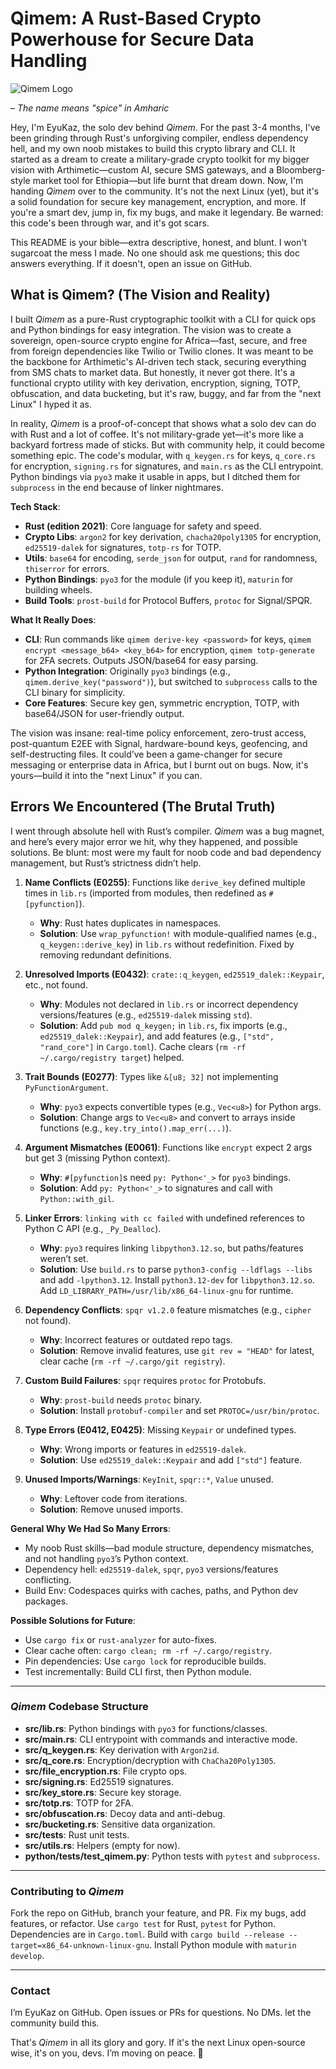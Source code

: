 # Qimem: A Rust-Based Crypto Powerhouse for Secure Data Handling

![Qimem Logo](https://placehold.co/800x200/png?text=Qimem&font=roboto) 

– *The name means "spice" in Amharic*

Hey, I'm EyuKaz, the solo dev behind *Qimem*. For the past 3-4 months, I've been grinding through Rust's unforgiving compiler, endless dependency hell, and my own noob mistakes to build this crypto library and CLI. It started as a dream to create a military-grade crypto toolkit for my bigger vision with Arthimetic—custom AI, secure SMS gateways, and a Bloomberg-style market tool for Ethiopia—but life burnt that dream down. Now, I'm handing *Qimem* over to the community. It's not the next Linux (yet), but it's a solid foundation for secure key management, encryption, and more. If you're a smart dev, jump in, fix my bugs, and make it legendary. Be warned: this code's been through war, and it's got scars.

This README is your bible—extra descriptive, honest, and blunt. I won't sugarcoat the mess I made. No one should ask me questions; this doc answers everything. If it doesn't, open an issue on GitHub.

## What is Qimem? (The Vision and Reality)

I built *Qimem* as a pure-Rust cryptographic toolkit with a CLI for quick ops and Python bindings for easy integration. The vision was to create a sovereign, open-source crypto engine for Africa—fast, secure, and free from foreign dependencies like Twilio or Twilio clones. It was meant to be the backbone for Arthimetic's AI-driven tech stack, securing everything from SMS chats to market data. But honestly, it never got there. It's a functional crypto utility with key derivation, encryption, signing, TOTP, obfuscation, and data bucketing, but it's raw, buggy, and far from the "next Linux" I hyped it as.

In reality, *Qimem* is a proof-of-concept that shows what a solo dev can do with Rust and a lot of coffee. It's not military-grade yet—it's more like a backyard fortress made of sticks. But with community help, it could become something epic. The code's modular, with `q_keygen.rs` for keys, `q_core.rs` for encryption, `signing.rs` for signatures, and `main.rs` as the CLI entrypoint. Python bindings via `pyo3` make it usable in apps, but I ditched them for `subprocess` in the end because of linker nightmares.

**Tech Stack**:
- **Rust (edition 2021)**: Core language for safety and speed.
- **Crypto Libs**: `argon2` for key derivation, `chacha20poly1305` for encryption, `ed25519-dalek` for signatures, `totp-rs` for TOTP.
- **Utils**: `base64` for encoding, `serde_json` for output, `rand` for randomness, `thiserror` for errors.
- **Python Bindings**: `pyo3` for the module (if you keep it), `maturin` for building wheels.
- **Build Tools**: `prost-build` for Protocol Buffers, `protoc` for Signal/SPQR.

**What It Really Does**:
- **CLI**: Run commands like `qimem derive-key <password>` for keys, `qimem encrypt <message_b64> <key_b64>` for encryption, `qimem totp-generate` for 2FA secrets. Outputs JSON/base64 for easy parsing.
- **Python Integration**: Originally `pyo3` bindings (e.g., `qimem.derive_key("password")`), but switched to `subprocess` calls to the CLI binary for simplicity.
- **Core Features**: Secure key gen, symmetric encryption, TOTP, with base64/JSON for user-friendly output.

The vision was insane: real-time policy enforcement, zero-trust access, post-quantum E2EE with Signal, hardware-bound keys, geofencing, and self-destructing files. It could’ve been a game-changer for secure messaging or enterprise data in Africa, but I burnt out on bugs. Now, it's yours—build it into the "next Linux" if you can.

## Errors We Encountered (The Brutal Truth)

I went through absolute hell with Rust’s compiler. *Qimem* was a bug magnet, and here’s every major error we hit, why they happened, and possible solutions. Be blunt: most were my fault for noob code and bad dependency management, but Rust’s strictness didn’t help.

1. **Name Conflicts (E0255)**: Functions like `derive_key` defined multiple times in `lib.rs` (imported from modules, then redefined as `#[pyfunction]`).
   - **Why**: Rust hates duplicates in namespaces.
   - **Solution**: Use `wrap_pyfunction!` with module-qualified names (e.g., `q_keygen::derive_key`) in `lib.rs` without redefinition. Fixed by removing redundant definitions.

2. **Unresolved Imports (E0432)**: `crate::q_keygen`, `ed25519_dalek::Keypair`, etc., not found.
   - **Why**: Modules not declared in `lib.rs` or incorrect dependency versions/features (e.g., `ed25519-dalek` missing `std`).
   - **Solution**: Add `pub mod q_keygen;` in `lib.rs`, fix imports (e.g., `ed25519_dalek::Keypair`), and add features (e.g., `["std", "rand_core"]` in `Cargo.toml`). Cache clears (`rm -rf ~/.cargo/registry target`) helped.

3. **Trait Bounds (E0277)**: Types like `&[u8; 32]` not implementing `PyFunctionArgument`.
   - **Why**: `pyo3` expects convertible types (e.g., `Vec<u8>`) for Python args.
   - **Solution**: Change args to `Vec<u8>` and convert to arrays inside functions (e.g., `key.try_into().map_err(...)`).

4. **Argument Mismatches (E0061)**: Functions like `encrypt` expect 2 args but get 3 (missing Python context).
   - **Why**: `#[pyfunction]`s need `py: Python<'_>` for `pyo3` bindings.
   - **Solution**: Add `py: Python<'_>` to signatures and call with `Python::with_gil`.

5. **Linker Errors**: `linking with cc failed` with undefined references to Python C API (e.g., `_Py_Dealloc`).
   - **Why**: `pyo3` requires linking `libpython3.12.so`, but paths/features weren’t set.
   - **Solution**: Use `build.rs` to parse `python3-config --ldflags --libs` and add `-lpython3.12`. Install `python3.12-dev` for `libpython3.12.so`. Add `LD_LIBRARY_PATH=/usr/lib/x86_64-linux-gnu` for runtime.

6. **Dependency Conflicts**: `spqr v1.2.0` feature mismatches (e.g., `cipher` not found).
   - **Why**: Incorrect features or outdated repo tags.
   - **Solution**: Remove invalid features, use `git rev = "HEAD"` for latest, clear cache (`rm -rf ~/.cargo/git registry`).

7. **Custom Build Failures**: `spqr` requires `protoc` for Protobufs.
   - **Why**: `prost-build` needs `protoc` binary.
   - **Solution**: Install `protobuf-compiler` and set `PROTOC=/usr/bin/protoc`.

8. **Type Errors (E0412, E0425)**: Missing `Keypair` or undefined types.
   - **Why**: Wrong imports or features in `ed25519-dalek`.
   - **Solution**: Use `ed25519_dalek::Keypair` and add `["std"]` feature.

9. **Unused Imports/Warnings**: `KeyInit`, `spqr::*`, `Value` unused.
   - **Why**: Leftover code from iterations.
   - **Solution**: Remove unused imports.

**General Why We Had So Many Errors**:
- My noob Rust skills—bad module structure, dependency mismatches, and not handling `pyo3`’s Python context.
- Dependency hell: `ed25519-dalek`, `spqr`, `pyo3` versions/features conflicting.
- Build Env: Codespaces quirks with caches, paths, and Python dev packages.

**Possible Solutions for Future**:
- Use `cargo fix` or `rust-analyzer` for auto-fixes.
- Clear cache often: `cargo clean; rm -rf ~/.cargo/registry`.
- Pin dependencies: Use `cargo lock` for reproducible builds.
- Test incrementally: Build CLI first, then Python module.

---

### *Qimem* Codebase Structure
- **src/lib.rs**: Python bindings with `pyo3` for functions/classes.
- **src/main.rs**: CLI entrypoint with commands and interactive mode.
- **src/q_keygen.rs**: Key derivation with `Argon2id`.
- **src/q_core.rs**: Encryption/decryption with `ChaCha20Poly1305`.
- **src/file_encryption.rs**: File crypto ops.
- **src/signing.rs**: Ed25519 signatures.
- **src/key_store.rs**: Secure key storage.
- **src/totp.rs**: TOTP for 2FA.
- **src/obfuscation.rs**: Decoy data and anti-debug.
- **src/bucketing.rs**: Sensitive data organization.
- **src/tests**: Rust unit tests.
- **src/utils.rs**: Helpers (empty for now).
- **python/tests/test_qimem.py**: Python tests with `pytest` and `subprocess`.

---

### Contributing to *Qimem*
Fork the repo on GitHub, branch your feature, and PR. Fix my bugs, add features, or refactor. Use `cargo test` for Rust, `pytest` for Python. Dependencies are in `Cargo.toml`. Build with `cargo build --release --target=x86_64-unknown-linux-gnu`. Install Python module with `maturin develop`.

---

### Contact
I’m EyuKaz on GitHub. Open issues or PRs for questions. No DMs. let the community build this.

That's *Qimem* in all its glory and gory. If it's the next Linux open-source wise, it's on you, devs. I’m moving on peace. 🚀
